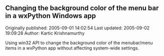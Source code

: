 ## Changing the background color of the menu bar in a wxPython Windows app 
Originally published: 2005-09-01 14:02:54 
Last updated: 2005-09-02 19:09:28 
Author: Kartic Krishnamurthy 
 
Using win32 API to change the background color of the menubar/menu items in a wxPython app without affecting system-wide settings.